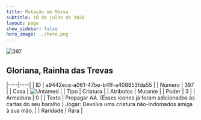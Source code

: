 ```yaml
---
title: Mutação em Massa
subtitle: 10 de julho de 2020
layout: page
show_sidebar: false
hero_image: ../hero.png
---
```


![397](https://cdn.keyforgegame.com/media/card_front/pt/479_397_VXF2QJ472HR8_pt.png)

## Gloriana, Rainha das Trevas

|----|----|
| ID | a9442ece-a061-47be-b4ff-a408853fda55 |
| Número | 397 |
| Casa | ![Untamed](https://archonarcana.com/images/thumb/b/bd/Untamed.png/22px-Untamed.png "Indomados") |
| Tipo | Criatura |
| Atributos | Mutante |
| Poder | 3 |
| Armadura | 0 |
| Texto | Propagar AA. (Esses ícones já foram adicionados às cartas do seu baralho.) Jogar: Devolva uma criatura  não-Indomados amiga à sua mão. |
| Raridade | Rara |
